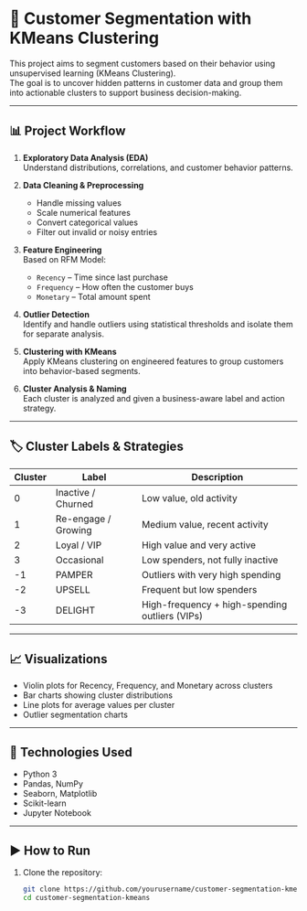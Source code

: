 # 🧠 Customer Segmentation with KMeans Clustering

This project aims to segment customers based on their behavior using unsupervised learning (KMeans Clustering).  
The goal is to uncover hidden patterns in customer data and group them into actionable clusters to support business decision-making.

---

## 📊 Project Workflow

1. **Exploratory Data Analysis (EDA)**  
   Understand distributions, correlations, and customer behavior patterns.

2. **Data Cleaning & Preprocessing**  
   - Handle missing values  
   - Scale numerical features  
   - Convert categorical values  
   - Filter out invalid or noisy entries

3. **Feature Engineering**  
   Based on RFM Model:
   - `Recency` – Time since last purchase  
   - `Frequency` – How often the customer buys  
   - `Monetary` – Total amount spent

4. **Outlier Detection**  
   Identify and handle outliers using statistical thresholds and isolate them for separate analysis.

5. **Clustering with KMeans**  
   Apply KMeans clustering on engineered features to group customers into behavior-based segments.

6. **Cluster Analysis & Naming**  
   Each cluster is analyzed and given a business-aware label and action strategy.

---

## 🏷️ Cluster Labels & Strategies

| Cluster | Label                | Description                                      |
|--------|----------------------|--------------------------------------------------|
| 0      | Inactive / Churned   | Low value, old activity                         |
| 1      | Re-engage / Growing  | Medium value, recent activity                   |
| 2      | Loyal / VIP          | High value and very active                      |
| 3      | Occasional           | Low spenders, not fully inactive                |
| -1     | PAMPER               | Outliers with very high spending                |
| -2     | UPSELL               | Frequent but low spenders                       |
| -3     | DELIGHT              | High-frequency + high-spending outliers (VIPs)  |

---

## 📈 Visualizations

- Violin plots for Recency, Frequency, and Monetary across clusters  
- Bar charts showing cluster distributions  
- Line plots for average values per cluster  
- Outlier segmentation charts

---

## 🧰 Technologies Used

- Python 3  
- Pandas, NumPy  
- Seaborn, Matplotlib  
- Scikit-learn  
- Jupyter Notebook

---

## ▶️ How to Run

1. Clone the repository:
   ```bash
   git clone https://github.com/yourusername/customer-segmentation-kmeans.git
   cd customer-segmentation-kmeans
